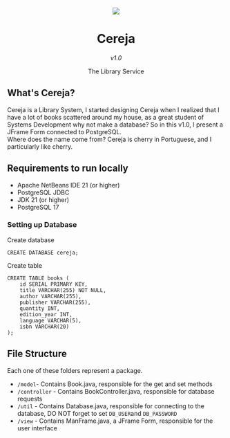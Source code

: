 <div align="center">
<br />
<img src="https://hc-cdn.hel1.your-objectstorage.com/s/v3/10dedacab6330ebbc66a11f5963741bb4e77b0cf_screenshot-rocks.png">
<h1>Cereja</h1><i>v1.0</i>
<p>The Library Service</p>
</div>

## What's Cereja?

Cereja is a Library System, I started designing Cereja when I realized that I have a lot of books scattered around my house, as a great student of Systems Development why not make a database? So in this v1.0, I present a JFrame Form connected to PostgreSQL.
<br />
Where does the name come from? Cereja is cherry in Portuguese, and I particularly like cherry.

## Requirements to run locally

- Apache NetBeans IDE 21 (or higher)
- PostgreSQL JDBC
- JDK 21 (or higher)
- PostgreSQL 17

### Setting up Database

Create database
```
CREATE DATABASE cereja;
```

Create table
```
CREATE TABLE books (
    id SERIAL PRIMARY KEY,
    title VARCHAR(255) NOT NULL,
    author VARCHAR(255),
    publisher VARCHAR(255),
    quantity INT,
    edition_year INT,
    language VARCHAR(5),
    isbn VARCHAR(20)
);
```

## File Structure

Each one of these folders represent a package.

- `/model`- Contains Book.java, responsible for the get and set methods
- `/controller` - Contains BookController.java, responsible for database requests
- `/util` - Contains Database.java, responsible for connecting to the database, DO NOT forget to set `DB_USER`and `DB_PASSWORD`
- `/view` - Contains ManFrame.java, a JFrame Form, responsible for the user interface
